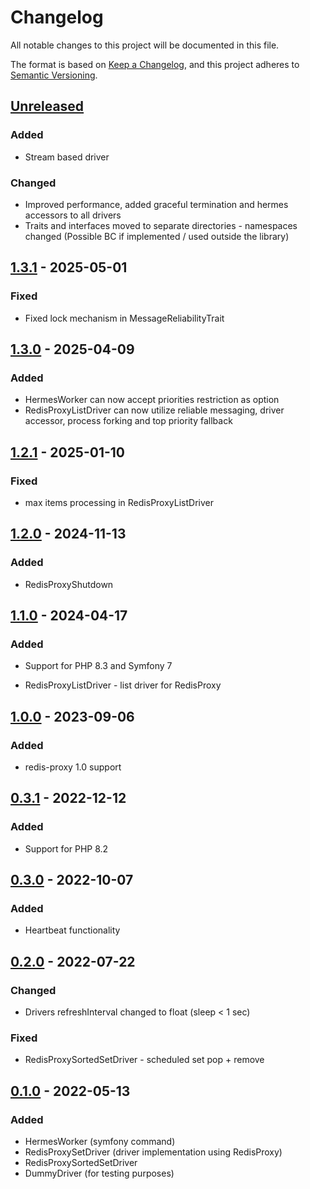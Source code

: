 # Changelog
All notable changes to this project will be documented in this file.

The format is based on [Keep a Changelog](https://keepachangelog.com/en/1.0.0/),
and this project adheres to [Semantic Versioning](https://semver.org/spec/v2.0.0.html).

## [Unreleased]

### Added
- Stream based driver

### Changed
- Improved performance, added graceful termination and hermes accessors to all drivers
- Traits and interfaces moved to separate directories - namespaces changed (Possible BC if implemented / used outside the library)

## [1.3.1] - 2025-05-01
### Fixed
- Fixed lock mechanism in MessageReliabilityTrait

## [1.3.0] - 2025-04-09
### Added
- HermesWorker can now accept priorities restriction as option
- RedisProxyListDriver can now utilize reliable messaging, driver accessor, process forking and top priority fallback

## [1.2.1] - 2025-01-10
### Fixed
- max items processing in RedisProxyListDriver

## [1.2.0] - 2024-11-13
### Added
- RedisProxyShutdown

## [1.1.0] - 2024-04-17
### Added
- Support for PHP 8.3 and Symfony 7

- RedisProxyListDriver - list driver for RedisProxy

## [1.0.0] - 2023-09-06
### Added
- redis-proxy 1.0 support

## [0.3.1] - 2022-12-12
### Added
- Support for PHP 8.2

## [0.3.0] - 2022-10-07
### Added
- Heartbeat functionality

## [0.2.0] - 2022-07-22
### Changed
- Drivers refreshInterval changed to float (sleep < 1 sec)

### Fixed
- RedisProxySortedSetDriver - scheduled set pop + remove

## [0.1.0] - 2022-05-13
### Added
- HermesWorker (symfony command)
- RedisProxySetDriver (driver implementation using RedisProxy)
- RedisProxySortedSetDriver
- DummyDriver (for testing purposes)

[Unreleased]: https://github.com/efabrica-team/hermes-extension/compare/1.3.1...main
[1.3.1]: https://github.com/efabrica-team/hermes-extension/compare/1.3.0...1.3.1
[1.3.0]: https://github.com/efabrica-team/hermes-extension/compare/1.2.1...1.3.0
[1.2.1]: https://github.com/efabrica-team/hermes-extension/compare/1.2.0...1.2.1
[1.2.0]: https://github.com/efabrica-team/hermes-extension/compare/1.1.0...1.2.0
[1.1.0]: https://github.com/efabrica-team/hermes-extension/compare/1.0.0...1.1.0
[1.0.0]: https://github.com/efabrica-team/hermes-extension/compare/0.3.1...1.0.0
[0.3.1]: https://github.com/efabrica-team/hermes-extension/compare/0.3.0...0.3.1
[0.3.0]: https://github.com/efabrica-team/hermes-extension/compare/0.2.0...0.3.0
[0.2.0]: https://github.com/efabrica-team/hermes-extension/compare/0.1.0...0.2.0
[0.1.0]: https://github.com/efabrica-team/hermes-extension/compare/8b055557b0c87b5c52961cf2bfa13340e50915ad...0.1.0
